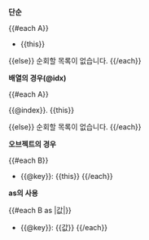 
**단순**

{{#each A}}

  - {{this}}

{{else}}
순회할 목록이 없습니다.
{{/each}}

**배열의 경우(@idx)**

{{#each A}}

 {{@index}}. {{this}}

{{else}}
순회할 목록이 없습니다.
{{/each}}


**오브젝트의 경우**

{{#each B}}
  - {{@key}}: {{this}}
{{/each}}

**as의 사용**

{{#each B as |값|}}
  - {{@key}}: {{값}}
{{/each}}
